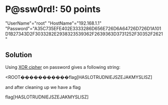 # P@ssw0rd!: 50 points
"UserName"="root" "HostName"="192.168.1.1"
"Password"="A35C735EFE402E3333286D656E726D6A64726D726D1A101D1B27343D2F3033282E2938323539362F2639363D3731252F30352F2621"

## Solution
Using [XOR cipher](https://www.dcode.fr/xor-cipher) on password gives a following string:

<ROOT�����������flag[HASLOTRUDNIEJSZEJAKMYSLISZ]

and after cleaning up we have a flag

flag[HASLOTRUDNIEJSZEJAKMYSLISZ]
